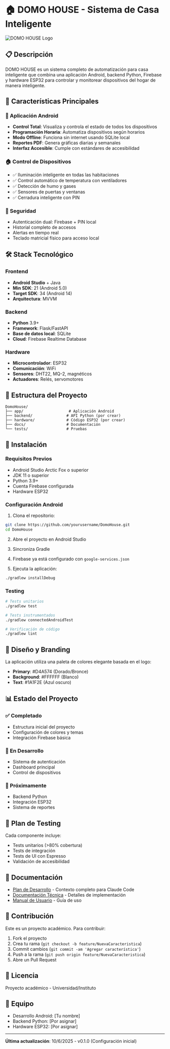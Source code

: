 # 🏠 DOMO HOUSE - Sistema de Casa Inteligente

![DOMO HOUSE Logo](app/src/main/res/drawable/domo_house_logo.png)

## 📋 Descripción

DOMO HOUSE es un sistema completo de automatización para casa inteligente que combina una aplicación Android, backend Python, Firebase y hardware ESP32 para controlar y monitorear dispositivos del hogar de manera inteligente.

## 🎯 Características Principales

### 📱 Aplicación Android
- **Control Total**: Visualiza y controla el estado de todos los dispositivos
- **Programación Horaria**: Automatiza dispositivos según horarios
- **Modo Offline**: Funciona sin internet usando SQLite local
- **Reportes PDF**: Genera gráficas diarias y semanales
- **Interfaz Accesible**: Cumple con estándares de accesibilidad

### 🏠 Control de Dispositivos
- ✅ Iluminación inteligente en todas las habitaciones
- ✅ Control automático de temperatura con ventiladores
- ✅ Detección de humo y gases
- ✅ Sensores de puertas y ventanas
- ✅ Cerradura inteligente con PIN

### 🔐 Seguridad
- Autenticación dual: Firebase + PIN local
- Historial completo de accesos
- Alertas en tiempo real
- Teclado matricial físico para acceso local

## 🛠️ Stack Tecnológico

### Frontend
- **Android Studio** + Java
- **Min SDK**: 21 (Android 5.0)
- **Target SDK**: 34 (Android 14)
- **Arquitectura**: MVVM

### Backend
- **Python** 3.9+
- **Framework**: Flask/FastAPI
- **Base de datos local**: SQLite
- **Cloud**: Firebase Realtime Database

### Hardware
- **Microcontrolador**: ESP32
- **Comunicación**: WiFi
- **Sensores**: DHT22, MQ-2, magnéticos
- **Actuadores**: Relés, servomotores

## 📁 Estructura del Proyecto

```
DomoHouse/
├── app/                    # Aplicación Android
├── backend/               # API Python (por crear)
├── hardware/              # Código ESP32 (por crear)
├── docs/                  # Documentación
└── tests/                 # Pruebas
```

## 🚀 Instalación

### Requisitos Previos
- Android Studio Arctic Fox o superior
- JDK 11 o superior
- Python 3.9+
- Cuenta Firebase configurada
- Hardware ESP32

### Configuración Android

1. Clona el repositorio:
```bash
git clone https://github.com/yourusername/DomoHouse.git
cd DomoHouse
```

2. Abre el proyecto en Android Studio

3. Sincroniza Gradle

4. Firebase ya está configurado con `google-services.json`

5. Ejecuta la aplicación:
```bash
./gradlew installDebug
```

### Testing

```bash
# Tests unitarios
./gradlew test

# Tests instrumentados
./gradlew connectedAndroidTest

# Verificación de código
./gradlew lint
```

## 🎨 Diseño y Branding

La aplicación utiliza una paleta de colores elegante basada en el logo:

- **Primary**: #D4A574 (Dorado/Bronce)
- **Background**: #FFFFFF (Blanco)
- **Text**: #1A1F2E (Azul oscuro)

## 📊 Estado del Proyecto

### ✅ Completado
- Estructura inicial del proyecto
- Configuración de colores y temas
- Integración Firebase básica

### 🚧 En Desarrollo
- Sistema de autenticación
- Dashboard principal
- Control de dispositivos

### 📅 Próximamente
- Backend Python
- Integración ESP32
- Sistema de reportes

## 🧪 Plan de Testing

Cada componente incluye:
- Tests unitarios (>80% cobertura)
- Tests de integración
- Tests de UI con Espresso
- Validación de accesibilidad

## 📖 Documentación

- [Plan de Desarrollo](CLAUDE.md) - Contexto completo para Claude Code
- [Documentación Técnica](docs/technical/) - Detalles de implementación
- [Manual de Usuario](docs/user/) - Guía de uso

## 🤝 Contribución

Este es un proyecto académico. Para contribuir:
1. Fork el proyecto
2. Crea tu rama (`git checkout -b feature/NuevaCaracteristica`)
3. Commit cambios (`git commit -am 'Agregar característica'`)
4. Push a la rama (`git push origin feature/NuevaCaracteristica`)
5. Abre un Pull Request

## 📄 Licencia

Proyecto académico - Universidad/Instituto

## 👥 Equipo

- Desarrollo Android: [Tu nombre]
- Backend Python: [Por asignar]
- Hardware ESP32: [Por asignar]

---

**Última actualización**: 10/6/2025 - v0.1.0 (Configuración inicial)